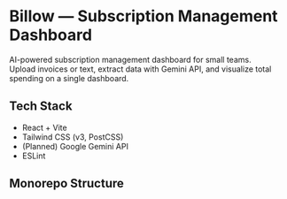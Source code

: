 # Billow — Subscription Management Dashboard

AI-powered subscription management dashboard for small teams.  
Upload invoices or text, extract data with Gemini API, and visualize total spending on a single dashboard.

## Tech Stack
- React + Vite
- Tailwind CSS (v3, PostCSS)
- (Planned) Google Gemini API
- ESLint

## Monorepo Structure
